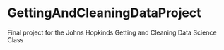 # GettingAndCleaningDataProject
Final project for the Johns Hopkinds Getting and Cleaning Data Science Class
